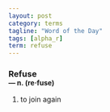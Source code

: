 ```yaml
---
layout: post
category: terms
tagline: "Word of the Day"
tags: [alpha_r]
term: refuse
---
```


<h3>Refuse<br/> <small>&mdash; n. (re<span>&middot;</span>fuse)</small></h3>
<p><ol><li>to join again</li>
</ol></p>

